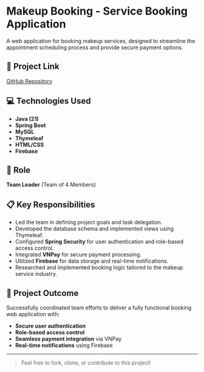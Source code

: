 # Makeup Booking - Service Booking Application

A web application for booking makeup services, designed to streamline the appointment scheduling process and provide secure payment options.

## 🚀 **Project Link**
[GitHub Repository](https://github.com/QuanHuynh123/MakeupSpringBoot.git)

## 💻 **Technologies Used**
- **Java (21)**  
- **Spring Boot**  
- **MySQL**  
- **Thymeleaf**  
- **HTML/CSS**  
- **Firebase**  

## 👥 **Role**
**Team Leader** (Team of 4 Members)

## 📋 **Key Responsibilities**
- Led the team in defining project goals and task delegation.
- Developed the database schema and implemented views using Thymeleaf.
- Configured **Spring Security** for user authentication and role-based access control.
- Integrated **VNPay** for secure payment processing.
- Utilized **Firebase** for data storage and real-time notifications.
- Researched and implemented booking logic tailored to the makeup service industry.

## 🎯 **Project Outcome**
Successfully coordinated team efforts to deliver a fully functional booking web application with:
- **Secure user authentication**
- **Role-based access control**
- **Seamless payment integration** via VNPay
- **Real-time notifications** using Firebase

---

> Feel free to fork, clone, or contribute to this project!

